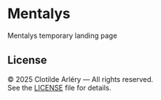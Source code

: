 # Mentalys
Mentalys temporary landing page 


## License
© 2025 Clotilde Arléry — All rights reserved.  
See the [LICENSE](./LICENSE) file for details.
